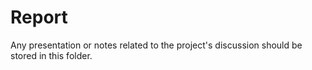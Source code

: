 # Report

Any presentation or notes related to the project's discussion should be stored in this folder.